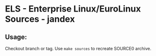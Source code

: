 # ELS - Enterprise Linux/EuroLinux Sources - jandex
 
## Usage:
  Checkout branch or tag. Use `make sources` to recreate  SOURCE0 archive.

